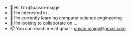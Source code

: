 - 👋 Hi, I’m @pavan-majge
- 👀 I’m interested in ...
- 🌱 I’m currently learning computer  science engineering
- 💞️ I’m looking to collaborate on ...
- 📫 You can reach me at gmail- pavan.majge@gmail.com

<!---
pavan-majge/pavan-majge is a ✨ special ✨ repository because its `README.md` (this file) appears on your GitHub profile.
You can click the Preview link to take a look at your changes.
--->
